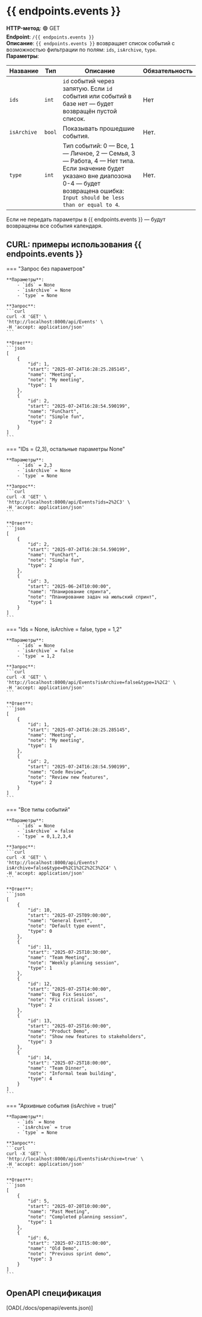 # {{ endpoints.events }}

**HTTP-метод**: 🟢 GET  
**Endpoint**: `/{{ endpoints.events }}`  
**Описание**: `{{ endpoints.events }}` возвращает список событий с возможностью фильтрации по полям: `ids`, `isArchive`, `type`.  
**Параметры**:  

| Название | Тип | Описание | Обязательность |
|----------|-----|----------|----------------|
|`ids`     |`int`| `id` событий через запятую. Если `id` события или событий в базе нет — будет возвращён пустой список.| Нет |  
|`isArchive` | `bool` | Показывать прошедшие события. | Нет. |  
| `type` | `int` | Тип событий: 0 — Все, 1 — Личное, 2 — Семья, 3 — Работа, 4 — Нет типа. Если значение будет указано вне диапозона 0-4 — будет возвращена ошибка: `Input should be less than or equal to 4`. | Нет. | 

Если не передать параметры в {{ endpoints.events }} — будут возвращены все события календаря.

## CURL: примеры использования {{ endpoints.events }}

=== "Запрос без параметров"

    **Параметры**:  
        - `ids` = None  
        - `isArchive` = None  
        - `type` = None  

    **Запрос**:  
    ```curl
    curl -X 'GET' \
    'http://localhost:8000/api/Events' \
    -H 'accept: application/json'
    ``` 

    **Ответ**:  
    ```json
    [
        {
            "id": 1,
            "start": "2025-07-24T16:28:25.285145",
            "name": "Meeting",
            "note": "My meeting",
            "type": 1
        },
        {
            "id": 2,
            "start": "2025-07-24T16:28:54.590199",
            "name": "FunChart",
            "note": "Simple fun",
            "type": 2
        }
    ]
    ```

=== "IDs = (2,3), остальные параметры None"

    **Параметры**:  
        - `ids` = 2,3  
        - `isArchive` = None  
        - `type` = None  

    **Запрос**:
    ```curl
    curl -X 'GET' \
    'http://localhost:8000/api/Events?ids=2%2C3' \
    -H 'accept: application/json'
    ```

    **Ответ**:
    ```json
    [
        {
            "id": 2,
            "start": "2025-07-24T16:28:54.590199",
            "name": "FunChart",
            "note": "Simple fun",
            "type": 2
        },
        {
            "id": 3,
            "start": "2025-06-24T10:00:00",
            "name": "Планирование спринта",
            "note": "Планирование задач на июльский спринт",
            "type": 1
        }
    ]
    ```

=== "Ids = None, isArchive = false, type = 1,2"

    **Параметры**:  
        - `ids` = None  
        - `isArchive` = false  
        - `type` = 1,2  

    **Запрос**:
    ```curl
    curl -X 'GET' \
    'http://localhost:8000/api/Events?isArchive=false&type=1%2C2' \
    -H 'accept: application/json'
    ```

    **Ответ**:
    ```json
    [
        {
            "id": 1,
            "start": "2025-07-24T16:28:25.285145",
            "name": "Meeting",
            "note": "My meeting",
            "type": 1
        },
        {
            "id": 2,
            "start": "2025-07-24T16:28:54.590199",
            "name": "Code Review",
            "note": "Review new features",
            "type": 2
        }
    ]
    ```

=== "Все типы событий"

    **Параметры**:  
        - `ids` = None  
        - `isArchive` = false  
        - `type` = 0,1,2,3,4  

    **Запрос**:
    ```curl
    curl -X 'GET' \
    'http://localhost:8000/api/Events?isArchive=false&type=0%2C1%2C2%2C3%2C4' \
    -H 'accept: application/json'
    ```

    **Ответ**:
    ```json
    [
        {
            "id": 10,
            "start": "2025-07-25T09:00:00",
            "name": "General Event",
            "note": "Default type event",
            "type": 0
        },
        {
            "id": 11,
            "start": "2025-07-25T10:30:00",
            "name": "Team Meeting",
            "note": "Weekly planning session",
            "type": 1
        },
        {
            "id": 12,
            "start": "2025-07-25T14:00:00",
            "name": "Bug Fix Session",
            "note": "Fix critical issues",
            "type": 2
        },
        {
            "id": 13,
            "start": "2025-07-25T16:00:00",
            "name": "Product Demo",
            "note": "Show new features to stakeholders",
            "type": 3
        },
        {
            "id": 14,
            "start": "2025-07-25T18:00:00",
            "name": "Team Dinner",
            "note": "Informal team building",
            "type": 4
        }
    ]
    ```

=== "Архивные события (isArchive = true)"

    **Параметры**:  
        - `ids` = None  
        - `isArchive` = true  
        - `type` = None  

    **Запрос**:
    ```curl
    curl -X 'GET' \
    'http://localhost:8000/api/Events?isArchive=true' \
    -H 'accept: application/json'
    ```

    **Ответ**:
    ```json
    [
        {
            "id": 5,
            "start": "2025-07-20T10:00:00",
            "name": "Past Meeting",
            "note": "Completed planning session",
            "type": 1
        },
        {
            "id": 6,
            "start": "2025-07-21T15:00:00",
            "name": "Old Demo",
            "note": "Previous sprint demo",
            "type": 3
        }
    ]
    ```    

## OpenAPI спецификация

[OAD(./docs/openapi/events.json)]    